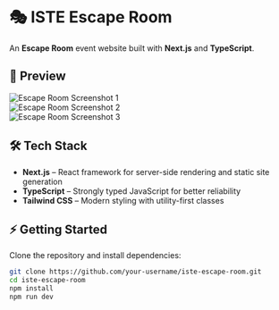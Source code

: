 # 🎭 ISTE Escape Room  

An **Escape Room** event website built with **Next.js** and **TypeScript**. 

## 🚀 Preview  

![Escape Room Screenshot 1](https://github.com/user-attachments/assets/4daa6b7e-849d-465e-bae6-2c55a2d9a692)  
![Escape Room Screenshot 2](https://github.com/user-attachments/assets/7acd4149-ec5c-40e2-9dce-385a15cc760f)  
![Escape Room Screenshot 3](https://github.com/user-attachments/assets/8af03729-1385-4159-b0bc-7412b92fe678)  

## 🛠️ Tech Stack  

- **Next.js** – React framework for server-side rendering and static site generation  
- **TypeScript** – Strongly typed JavaScript for better reliability  
- **Tailwind CSS** – Modern styling with utility-first classes  

## ⚡ Getting Started  

Clone the repository and install dependencies:  

```bash
git clone https://github.com/your-username/iste-escape-room.git
cd iste-escape-room
npm install
npm run dev
